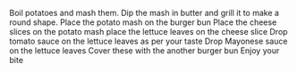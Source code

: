 Boil potatoes and mash them. Dip the mash in butter and grill it to make a round shape.
Place the potato mash on the burger bun
Place the cheese slices on the potato mash
place the lettuce leaves on the cheese slice
Drop tomato sauce on the lettuce leaves as per your taste
Drop Mayonese sauce on the lettuce leaves
Cover these with the another burger bun
Enjoy your bite